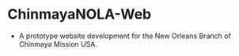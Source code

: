 # ChinmayaNOLA-Web

- A prototype website development for the New Orleans Branch of Chinmaya Mission USA.
